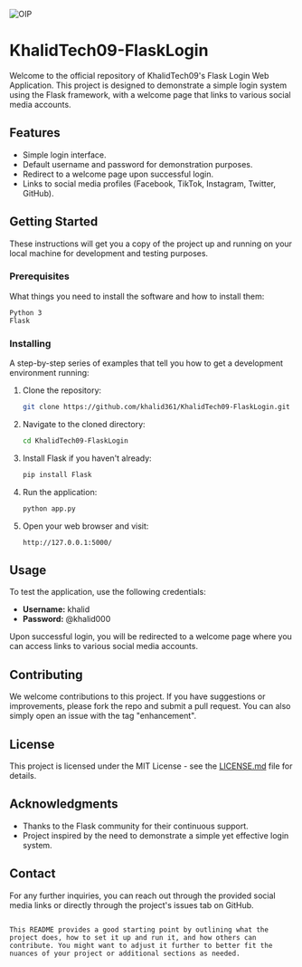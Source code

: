 ![OIP](https://github.com/khalid361/KhalidTech09-FlaskLogin/assets/140252447/314abbd2-9768-47e8-aeb1-bd34e750b707)

# KhalidTech09-FlaskLogin

Welcome to the official repository of KhalidTech09's Flask Login Web Application. This project is designed to demonstrate a simple login system using the Flask framework, with a welcome page that links to various social media accounts.

## Features

- Simple login interface.
- Default username and password for demonstration purposes.
- Redirect to a welcome page upon successful login.
- Links to social media profiles (Facebook, TikTok, Instagram, Twitter, GitHub).

## Getting Started

These instructions will get you a copy of the project up and running on your local machine for development and testing purposes.

### Prerequisites

What things you need to install the software and how to install them:

```
Python 3
Flask
```

### Installing

A step-by-step series of examples that tell you how to get a development environment running:

1. Clone the repository:
   ```bash
   git clone https://github.com/khalid361/KhalidTech09-FlaskLogin.git
   ```
2. Navigate to the cloned directory:
   ```bash
   cd KhalidTech09-FlaskLogin
   ```
3. Install Flask if you haven't already:
   ```bash
   pip install Flask
   ```
4. Run the application:
   ```bash
   python app.py
   ```
5. Open your web browser and visit:
   ```
   http://127.0.0.1:5000/
   ```

## Usage

To test the application, use the following credentials:
- **Username:** khalid
- **Password:** @khalid000

Upon successful login, you will be redirected to a welcome page where you can access links to various social media accounts.

## Contributing

We welcome contributions to this project. If you have suggestions or improvements, please fork the repo and submit a pull request. You can also simply open an issue with the tag "enhancement".

## License

This project is licensed under the MIT License - see the [LICENSE.md](LICENSE) file for details.

## Acknowledgments

- Thanks to the Flask community for their continuous support.
- Project inspired by the need to demonstrate a simple yet effective login system.

## Contact

For any further inquiries, you can reach out through the provided social media links or directly through the project's issues tab on GitHub.
```

This README provides a good starting point by outlining what the project does, how to set it up and run it, and how others can contribute. You might want to adjust it further to better fit the nuances of your project or additional sections as needed.
